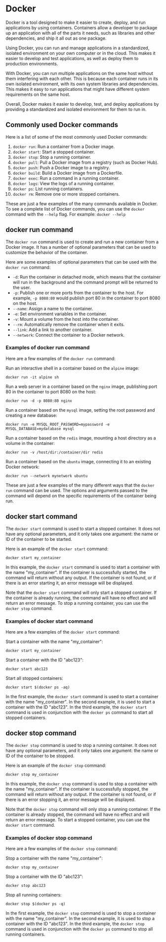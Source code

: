 # Docker

Docker is a tool designed to make it easier to create, deploy, and run applications by using containers. Containers allow a developer to package up an application with all of the parts it needs, such as libraries and other dependencies, and ship it all out as one package.

Using Docker, you can run and manage applications in a standardized, isolated environment on your own computer or in the cloud. This makes it easier to develop and test applications, as well as deploy them to production environments.

With Docker, you can run multiple applications on the same host without them interfering with each other. This is because each container runs in its own isolated environment, with its own system libraries and dependencies. This makes it easy to run applications that might have different system requirements on the same host.

Overall, Docker makes it easier to develop, test, and deploy applications by providing a standardized and isolated environment for them to run in.

## Commonly used Docker commands

Here is a list of some of the most commonly used Docker commands:

1.  `docker run`: Run a container from a Docker image.
2.  `docker start`: Start a stopped container.
3.  `docker stop`: Stop a running container.
4.  `docker pull`: Pull a Docker image from a registry (such as Docker Hub).
5.  `docker push`: Push a Docker image to a registry.
6.  `docker build`: Build a Docker image from a Dockerfile.
7.  `docker exec`: Run a command in a running container.
8.  `docker logs`: View the logs of a running container.
9.  `docker ps`: List running containers.
10.  `docker rm`: Remove one or more stopped containers.

These are just a few examples of the many commands available in Docker. To see a complete list of Docker commands, you can use the `docker` command with the `--help` flag. For example: `docker --help`

## docker run command

The `docker run` command is used to create and run a new container from a Docker image. It has a number of optional parameters that can be used to customize the behavior of the container.

Here are some examples of optional parameters that can be used with the `docker run` command:

-   `-d`: Run the container in detached mode, which means that the container will run in the background and the command prompt will be returned to the user.
-   `-p`: Publish one or more ports from the container to the host. For example, `-p 8080:80` would publish port 80 in the container to port 8080 on the host.
-   `--name`: Assign a name to the container.
-   `-e`: Set environment variables in the container.
-   `-v`: Mount a volume from the host into the container.
-   `--rm`: Automatically remove the container when it exits.
-   `--link`: Add a link to another container.
-   `--network`: Connect the container to a Docker network.

### Examples of docker run command

Here are a few examples of the `docker run` command:

Run an interactive shell in a container based on the `alpine` image:

    docker run -it alpine sh

Run a web server in a container based on the `nginx` image, publishing port 80 in the container to port 8080 on the host:

    docker run -d -p 8080:80 nginx

Run a container based on the `mysql` image, setting the root password and creating a new database:

    docker run -e MYSQL_ROOT_PASSWORD=mypassword -e MYSQL_DATABASE=mydatabase mysql

Run a container based on the `redis` image, mounting a host directory as a volume in the container:

    docker run -v /host/dir:/container/dir redis

Run a container based on the `ubuntu` image, connecting it to an existing Docker network:

    docker run --network mynetwork ubuntu

These are just a few examples of the many different ways that the `docker run` command can be used. The options and arguments passed to the command will depend on the specific requirements of the container being run.

## docker start command

The `docker start` command is used to start a stopped container. It does not have any optional parameters, and it only takes one argument: the name or ID of the container to be started.

Here is an example of the `docker start` command:

    docker start my_container

In this example, the `docker start` command is used to start a container with the name "my_container". If the container is successfully started, the command will return without any output. If the container is not found, or if there is an error starting it, an error message will be displayed.

Note that the `docker start` command will only start a stopped container. If the container is already running, the command will have no effect and will return an error message. To stop a running container, you can use the `docker stop` command.

### Examples of docker start command

Here are a few examples of the `docker start` command:

Start a container with the name "my_container":

    docker start my_container

Start a container with the ID "abc123":

    docker start abc123

Start all stopped containers:

    docker start $(docker ps -aq)

In the first example, the `docker start` command is used to start a container with the name "my_container". In the second example, it is used to start a container with the ID "abc123". In the third example, the `docker start` command is used in conjunction with the `docker ps` command to start all stopped containers.

## docker stop command

The `docker stop` command is used to stop a running container. It does not have any optional parameters, and it only takes one argument: the name or ID of the container to be stopped.

Here is an example of the `docker stop` command:

    docker stop my_container

In this example, the `docker stop` command is used to stop a container with the name "my_container". If the container is successfully stopped, the command will return without any output. If the container is not found, or if there is an error stopping it, an error message will be displayed.

Note that the `docker stop` command will only stop a running container. If the container is already stopped, the command will have no effect and will return an error message. To start a stopped container, you can use the `docker start` command.

### Examples of docker stop command

Here are a few examples of the `docker stop` command:

Stop a container with the name "my_container":

    docker stop my_container

Stop a container with the ID "abc123":

    docker stop abc123

Stop all running containers:

    docker stop $(docker ps -q)

In the first example, the `docker stop` command is used to stop a container with the name "my_container". In the second example, it is used to stop a container with the ID "abc123". In the third example, the `docker stop` command is used in conjunction with the `docker ps` command to stop all running containers.

